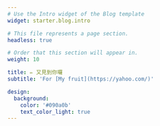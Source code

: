 ```yaml
---
# Use the Intro widget of the Blog template
widget: starter.blog.intro

# This file represents a page section.
headless: true

# Order that this section will appear in.
weight: 10

title: ✏️ 又見到你囉
subtitle: 'For [My fruit](https://yahoo.com/)'

design:
  background:
    color: '#090a0b'
    text_color_light: true
---
```

